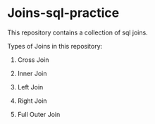 # Joins-sql-practice
This repository contains a collection of sql joins.

Types of Joins in this repository:

1. Cross Join

2. Inner Join

3. Left Join

4. Right Join

5. Full Outer Join 
